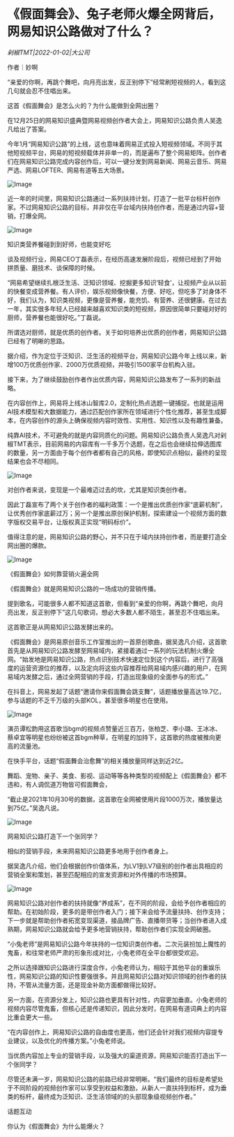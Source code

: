 # 《假面舞会》、兔子老师火爆全网背后，网易知识公路做对了什么？

*剁椒TMT|2022-01-02|大公司*

作者｜妙啊

“亲爱的你啊，再跳个舞吧，向月亮出发，反正别停下”经常刷短视频的人，看到这几句就会忍不住唱出来。

这首《假面舞会》是怎么火的？为什么能做到全网出圈？

在12月25日的网易知识盛典暨网易视频创作者大会上，网易知识公路负责人吴逸凡给出了答案。

今年1月“网易知识公路”的上线，这也意味着网易正式投入短视频领域。不同于其他短视频平台，网易的短视频载体并非单一的，而是遍布了整个网易矩阵。创作者们在网易知识公路完成内容创作后，可以一键分发到网易新闻、网易云音乐、网易严选、网易LOFTER、网易有道等五大场景。

![Image](https://inews.gtimg.com/newsapp_bt/0/14378811530/641)

近一年的时间里，网易知识公路通过一系列扶持计划，打造了一批平台标杆创作家。不过网易知识公路的目标，并非仅在平台域内扶持创作者，而是通过内容+营销，打爆全网。

![Image](https://inews.gtimg.com/newsapp_bt/0/14378811515/641)

知识类营养餐碰到到好师，也能变好吃

谈及视频行业，网易CEO丁磊表示，在经历高速发展阶段后，视频已经到了开始拼质量、磨技术、谈保障的时候。

“网易希望继续扎根泛生活、泛知识领域、挖掘更多知识‘轻食’，让视频产业从以前的快餐变成营养餐。有人评价，娱乐视频像快餐，方便、好吃，但吃多了对身体不好，我们认为，知识类视频，更像是营养餐，能充饥、有营养、还很健康。在过去一年，其实很多年轻人已经越来越喜欢知识类的短视频，原因很简单只要碰对好的厨师，营养餐也能很好吃。”丁磊说。

所谓选对厨师，就是优质的创作者。关于如何培养出优质的创作者，网易知识公路已经有了明晰的思路。

据介绍，作为定位于泛知识、泛生活的视频平台，网易知识公路今年上线以来，新增100万优质创作家、2000万优质视频，并吸引1500家平台机构入驻。

接下来，为了继续鼓励创作者作出优质内容，网易知识公路发布了一系列的新战略。

在内容创作上，网易将上线冰山智库2.0，定制化热点选题一键捕捉。也就是运用AI技术模型和大数据能力，通过匹配创作家所在领域进行个性化推荐，甚至生成脚本，在内容创作的源头上确保视频内容时效性、实用性、知识性以及有趣性兼备。

纯靠AI技术，不可避免的就是内容同质化的问题。网易知识公路负责人吴逸凡对剁椒TMT表示，目前网易的内容库有一千多万个选题，在之后也会继续拉伸选图库的数量，另一方面由于每个创作者都有自己的风格，即使知识点相似，最终的呈现结果也会不尽相同。

![Image](https://inews.gtimg.com/newsapp_bt/0/14378811521/641)

对创作者来说，变现是一个最难迈过去的坎，尤其是知识类创作者。

因此丁磊宣布了两个关于创作者的福利政策：一个是推出优质创作家“底薪机制”，让优秀创作家底薪过万；另一个是推出原创保护机制，探索建设一个视频方面的数字版权交易平台，让版权真正实现“明码标价”。

值得注意的是，网易知识公路的野心，并不只在于域内扶持创作者，而是要打造全网出圈的爆款。

![Image](https://inews.gtimg.com/newsapp_bt/0/14378811513/641)

《假面舞会》如何靠营销火遍全网

《假面舞会》就是网易知识公路的一场成功的营销传播。

提到歌名，可能很多人都不知道这首歌，但看到“亲爱的你啊，再跳个舞吧，向月亮出发，反正别停下”这几句歌词，想必大多数人都不陌生，甚至忍不住唱出来。

这首歌正是从网易知识公路发酵出来的。

《假面舞会》是网易原创音乐工作室推出的一首原创歌曲，据吴逸凡介绍，这首歌首先是从网易知识公路发酵至网易域内，紧接着通过一系列的玩法机制火爆全网。“始发地是网易知识公路，热点识别技术快速定位到这个内容后，进行了高强度的运营资源位的推荐，以及定向将这些内容推荐给网易域内感兴趣的用户，在网易域内发酵之后，通过全网营销的手段，打造出现象级的全面参与的形式。”

在抖音上，网易发起了话题“邀请你来假面舞会跳支舞”，话题播放量高达19.7亿，参与话题的不乏千万级的头部KOL，甚至很多明星也在使用。

![Image](https://inews.gtimg.com/newsapp_bt/0/14378811532/641)

演员谭松韵用这首歌当bgm的视频点赞量近三百万，张柏芝、李小璐、王冰冰、蔡卓宜等明星也纷纷被这首bgm种草，在明星的加持下，这首歌的热度被推向更高的流量池。

在快手平台，话题“假面舞会治愈舞”的相关播放量同样达到近2亿。

舞蹈、宠物、亲子、美食、影视、运动等等各种类型的视频配上《假面舞会》都不违和，有人调侃道万物皆可假面舞会，

“截止是2021年10月30号的数据，这首歌在全网被使用片段1000万次，播放量达到75亿。”吴逸凡说。

![Image](https://inews.gtimg.com/newsapp_bt/0/14378811514/641)

网易知识公路打造下一个张同学？

相似的营销手段，未来网易知识公路更多地用于创作者身上。

据吴逸凡介绍，他们会根据创作价值体系，为LV1到LV7级别的创作者出具相应的营销全案和策划，甚至匹配相应的宣发资源和对外传播的市场预算。

![Image](https://inews.gtimg.com/newsapp_bt/0/14378811517/641)

网易知识公路对创作者的扶持就像“养成系”，在不同的阶段，会给予创作者相应的帮助。在初始阶段，更多的是带创作者入门；接下来会给予流量扶持、创作支持；下一步就是帮助创作者拓宽变现渠道，接品牌广告、直播带货等；当创作者进入成熟期，网易知识公路就会给予更多地营销扶持，帮助创作者们实现全网破圈。

“小兔老师”是网易知识公路今年扶持的一位知识类创作者。二次元装扮加上魔性的鬼畜，和往常老师严肃的形象形成对比，小兔老师在全平台都很受欢迎。

之所以选择跟知识公路进行深度合作，小兔老师认为，相较于其他平台的重娱乐性，网易知识公路的知识性要强很多。并且网易知识公路对知识领域的创作者的扶持，不管从流量方面，还是现金补助方面都做得比较好。

另一方面，在资源分发上，知识公路也更具有针对性，内容更加垂直。小兔老师的视频内容尽管鬼畜，但核心还是传递知识，因此分发时，在网易有道词典上的内容比重会更大一些。

“在内容创作上，网易知识公路的自由度也更高，他们还会针对我们视频内容提专业建议，以及优化的传播方案。”小兔老师说。

当优质内容加上专业的营销手段，以及强大的渠道资源，网易知识能否打造出下一个张同学？

尽管还未满一岁，网易知识公路的前路已经非常明晰。“我们最终的目标是希望处于不同阶段的视频创作家可以享受到权益和激励，从新人一直扶持到标杆，成为垂类的标杆，最终成为泛知识、泛生活领域的的头部现象级视频创作者。”

话题互动

你认为《假面舞会》为什么能爆火？

